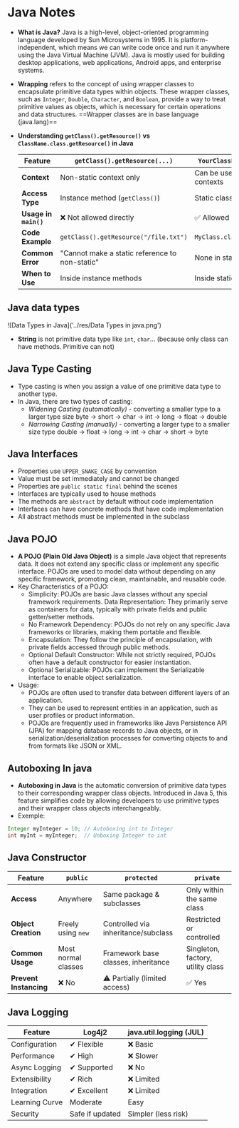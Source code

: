 # Java Notes

- **What is Java?** Java is a high-level, object-oriented programming language developed by Sun Microsystems in 1995. It is platform-independent, which means we can write code once and run it anywhere using the Java Virtual Machine (JVM). Java is mostly used for building desktop applications, web applications, Android apps, and enterprise systems.
- **Wrapping** refers to the concept of using wrapper classes to encapsulate primitive data types within objects. These wrapper classes, such as `Integer`, `Double`, `Character`, and `Boolean`, provide a way to treat primitive values as objects, which is necessary for certain operations and data structures. ==Wrapper classes are in base language (java.lang)==

- **Understanding `getClass().getResource()` vs `ClassName.class.getResource()` in Java**

  | Feature               | `getClass().getResource(...)`                  | `YourClassName.class.getResource(...)`       |
  | --------------------- | ---------------------------------------------- | -------------------------------------------- |
  | **Context**           | Non-static context only                        | Can be used in static or non-static contexts |
  | **Access Type**       | Instance method (`getClass()`)                 | Static class reference                       |
  | **Usage in `main()`** | ❌ Not allowed directly                        | ✅ Allowed                                   |
  | **Code Example**      | `getClass().getResource("/file.txt")`          | `MyClass.class.getResource("/file.txt")`     |
  | **Common Error**      | "Cannot make a static reference to non-static" | None in static context                       |
  | **When to Use**       | Inside instance methods                        | Inside static methods like `main()`          |

## Java data types

![Data Types in Java]('../res/Data Types in java.png')

- **String** is not primitive data type like `int`, `char`... (because only class can have methods. Primitive can not)

## Java Type Casting

- Type casting is when you assign a value of one primitive data type to another type.
- In Java, there are two types of casting:
  - _Widening Casting (automatically)_ - converting a smaller type to a larger type size
    byte -> short -> char -> int -> long -> float -> double
  - _Narrowing Casting (manually)_ - converting a larger type to a smaller size type
    double -> float -> long -> int -> char -> short -> byte

## Java Interfaces

- Properties use `UPPER_SNAKE_CASE` by convention
- Value must be set immediately and cannot be changed
- Properties are `public static final` behind the scenes
- Interfaces are typically used to house methods
- The methods are `abstract` by default without code implementation
- Interfaces can have concrete methods that have code implementation
- All abstract methods must be implemented in the subclass

## Java POJO

- **A POJO (Plain Old Java Object)** is a simple Java object that represents data. It does not extend any specific class or implement any specific interface. POJOs are used to model data without depending on any specific framework, promoting clean, maintainable, and reusable code.
- Key Characteristics of a POJO:
  - Simplicity:
    POJOs are basic Java classes without any special framework requirements.
    Data Representation:
    They primarily serve as containers for data, typically with private fields and public getter/setter methods.
  - No Framework Dependency:
    POJOs do not rely on any specific Java frameworks or libraries, making them portable and flexible.
  - Encapsulation:
    They follow the principle of encapsulation, with private fields accessed through public methods.
  - Optional Default Constructor:
    While not strictly required, POJOs often have a default constructor for easier instantiation.
  - Optional Serializable:
    POJOs can implement the Serializable interface to enable object serialization.
- Usage:
  - POJOs are often used to transfer data between different layers of an application.
  - They can be used to represent entities in an application, such as user profiles or product information.
  - POJOs are frequently used in frameworks like Java Persistence API (JPA) for mapping database records to Java objects, or in serialization/deserialization processes for converting objects to and from formats like JSON or XML.

## Autoboxing In java

- **Autoboxing in Java** is the automatic conversion of primitive data types to their corresponding wrapper class objects. Introduced in Java 5, this feature simplifies code by allowing developers to use primitive types and their wrapper class objects interchangeably.
- Exemple:

```java
Integer myInteger = 10; // Autoboxing int to Integer
int myInt = myInteger;  // Unboxing Integer to int
```

## Java Constructor

| Feature                | `public`            | `protected`                         | `private`                         |
| ---------------------- | ------------------- | ----------------------------------- | --------------------------------- |
| **Access**             | Anywhere            | Same package & subclasses           | Only within the same class        |
| **Object Creation**    | Freely using `new`  | Controlled via inheritance/subclass | Restricted or controlled          |
| **Common Usage**       | Most normal classes | Framework base classes, inheritance | Singleton, factory, utility class |
| **Prevent Instancing** | ❌ No               | ⚠️ Partially (limited access)       | ✅ Yes                            |

## Java Logging

| Feature        | Log4j2          | java.util.logging (JUL) |
| -------------- | --------------- | ----------------------- |
| Configuration  | ✔ Flexible     | ❌ Basic                |
| Performance    | ✔ High         | ❌ Slower               |
| Async Logging  | ✔ Supported    | ❌ No                   |
| Extensibility  | ✔ Rich         | ❌ Limited              |
| Integration    | ✔ Excellent    | ❌ Limited              |
| Learning Curve | Moderate        | Easy                    |
| Security       | Safe if updated | Simpler (less risk)     |
